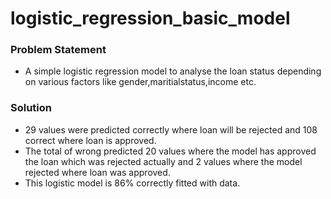 # logistic_regression_basic_model
### Problem Statement
 - A simple logistic regression model to analyse the loan status depending on various factors like gender,maritialstatus,income etc.
### Solution 
 - 29 values were predicted correctly where loan will be rejected and 108 correct where loan is approved.
 - The total of wrong predicted 20 values where the model has approved the loan which was rejected actually and 2        values where the model rejected where loan was approved.
 - This logistic model is 86% correctly fitted with data.
